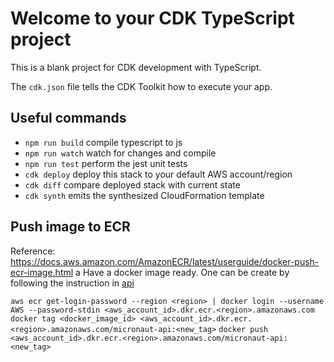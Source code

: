# Welcome to your CDK TypeScript project

This is a blank project for CDK development with TypeScript.

The `cdk.json` file tells the CDK Toolkit how to execute your app.

## Useful commands

* `npm run build`   compile typescript to js
* `npm run watch`   watch for changes and compile
* `npm run test`    perform the jest unit tests
* `cdk deploy`      deploy this stack to your default AWS account/region
* `cdk diff`        compare deployed stack with current state
* `cdk synth`       emits the synthesized CloudFormation template


## Push image to ECR
Reference: https://docs.aws.amazon.com/AmazonECR/latest/userguide/docker-push-ecr-image.html
a
Have a docker image ready. One can be create by following the instruction in [api](../api/README.md)

 `aws ecr get-login-password --region <region> | docker login --username AWS --password-stdin <aws_account_id>.dkr.ecr.<region>.amazonaws.com`
 `docker tag <docker_image_id> <aws_account_id>.dkr.ecr.<region>.amazonaws.com/micronaut-api:<new_tag>`
 `docker push <aws_account_id>.dkr.ecr.<region>.amazonaws.com/micronaut-api:<new_tag>`